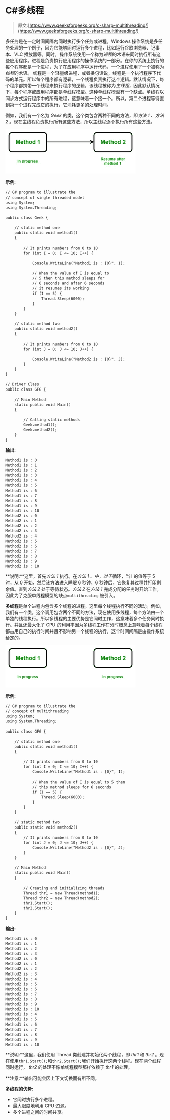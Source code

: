 # C#多线程

> 原文:[https://www.geeksforgeeks.org/c-sharp-multithreading/](https://www.geeksforgeeks.org/c-sharp-multithreading/)

多任务是在一定时间间隔内同时执行多个任务或进程。Windows 操作系统是多任务处理的一个例子，因为它能够同时运行多个进程，比如运行谷歌浏览器、记事本、VLC 播放器等。同时。操作系统使用一个称为*进程*的术语来同时执行所有这些应用程序。进程是负责执行应用程序的操作系统的一部分。在你的系统上执行的每个程序都是一个进程，为了在应用程序中运行代码，一个进程使用了一个被称为*线程*的术语。
线程是一个轻量级进程，或者换句话说，线程是一个执行程序下代码的单元。所以每个程序都有逻辑，一个线程负责执行这个逻辑。默认情况下，每个程序都携带一个线程来执行程序的逻辑，该线程被称为*主线程*，因此默认情况下，每个程序或应用程序都是单线程模型。这种单线程模型有一个缺点。单线程以同步方式运行程序中的所有进程，这意味着一个接一个。所以，第二个进程等待直到第一个进程完成它的执行，它消耗更多的处理时间。

例如，我们有一个名为 *Geek* 的类，这个类包含两种不同的方法，即*方法 1* 、*方法 2* 。现在主线程负责执行所有这些方法，所以主线程逐个执行所有这些方法。

![](img/1d2bad93ca70609592eeec164c11f543.png)

**示例:**

```
// C# program to illustrate the 
// concept of single threaded model
using System;
using System.Threading;

public class Geek {

    // static method one
    public static void method1()
    {

        // It prints numbers from 0 to 10
        for (int I = 0; I <= 10; I++) {

            Console.WriteLine("Method1 is : {0}", I);

            // When the value of I is equal to 
            // 5 then this method sleeps for 
            // 6 seconds and after 6 seconds 
            // it resumes its working
            if (I == 5) {
                Thread.Sleep(6000);
            }
        }
    }

    // static method two
    public static void method2()
    {

        // It prints numbers from 0 to 10
        for (int J = 0; J <= 10; J++) {

            Console.WriteLine("Method2 is : {0}", J);
        }
    }
}

// Driver Class
public class GFG {

    // Main Method
    static public void Main()
    {

        // Calling static methods
        Geek.method1();
        Geek.method2();
    }
}
```

**输出:**

```
Method1 is : 0
Method1 is : 1
Method1 is : 2
Method1 is : 3
Method1 is : 4
Method1 is : 5
Method1 is : 6
Method1 is : 7
Method1 is : 8
Method1 is : 9
Method1 is : 10
Method2 is : 0
Method2 is : 1
Method2 is : 2
Method2 is : 3
Method2 is : 4
Method2 is : 5
Method2 is : 6
Method2 is : 7
Method2 is : 8
Method2 is : 9
Method2 is : 10

```

**说明:**这里，首先*方法 1* 执行。在*方法 1* 、*中，对于*循环，当 I 的值等于 5 时，从 0 开始，然后该方法进入睡眠 6 秒钟，6 秒钟后，它恢复其过程并打印剩余值。直到*方法 2* 处于等待状态。*方法 2* 在*方法 1* 完成分配的任务时开始工作。因此为了克服单线程模型的缺点`multithreading` 被引入。

**多线程**是单个进程内包含多个线程的进程。这里每个线程执行不同的活动。例如，我们有一个类，这个调用包含两个不同的方法，现在使用多线程，每个方法由一个单独的线程执行。所以多线程的主要优势是它同时工作，这意味着多个任务同时执行。并且还最大化了 CPU 的利用率因为多线程工作在分时概念上意味着每个线程都占用自己的执行时间并且不影响另一个线程的执行，这个时间间隔是由操作系统给定的。

![](img/28c3498c118dcb031b0ccd60e89285d4.png)

**示例:**

```
// C# program to illustrate the
// concept of multithreading
using System;
using System.Threading;

public class GFG {

    // static method one
    public static void method1()
    {

        // It prints numbers from 0 to 10
        for (int I = 0; I <= 10; I++) {
            Console.WriteLine("Method1 is : {0}", I);

            // When the value of I is equal to 5 then
            // this method sleeps for 6 seconds
            if (I == 5) {
                Thread.Sleep(6000);
            }
        }
    }

    // static method two
    public static void method2()
    {
        // It prints numbers from 0 to 10
        for (int J = 0; J <= 10; J++) {
            Console.WriteLine("Method2 is : {0}", J);
        }
    }

    // Main Method
    static public void Main()
    {

        // Creating and initializing threads
        Thread thr1 = new Thread(method1);
        Thread thr2 = new Thread(method2);
        thr1.Start();
        thr2.Start();
    }
}
```

**输出:**

```
Method1 is : 0
Method1 is : 1
Method1 is : 2
Method1 is : 3
Method2 is : 0
Method2 is : 1
Method2 is : 2
Method2 is : 3
Method2 is : 4
Method2 is : 5
Method2 is : 6
Method2 is : 7
Method2 is : 8
Method2 is : 9
Method2 is : 10
Method1 is : 4
Method1 is : 5
Method1 is : 6
Method1 is : 7
Method1 is : 8
Method1 is : 9
Method1 is : 10

```

**说明:**这里，我们使用 Thread 类创建并初始化两个线程，即 *thr1* 和 *thr2* 。现在使用`thr1.Start();`和`thr2.Start();`我们开始执行这两个线程。现在两个线程同时运行， *thr2* 的处理不像单线程模型那样依赖于 *thr1* 的处理。

**注意:**输出可能会因上下文切换而有所不同。

**多线程的优势:**

*   它同时执行多个进程。
*   最大限度地利用 CPU 资源。
*   多个进程之间的时间共享。